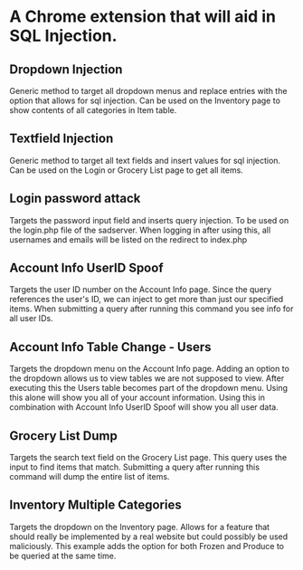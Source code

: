 # A Chrome extension that will aid in SQL Injection.

## Dropdown Injection
Generic method to target all dropdown menus and replace entries with the option that allows for sql injection.
Can be used on the Inventory page to show contents of all categories in Item table.

## Textfield Injection
Generic method to target all text fields and insert values for sql injection.
Can be used on the Login or Grocery List page to get all items.

## Login password attack
Targets the password input field and inserts query injection. 
To be used on the login.php file of the sadserver.
When logging in after using this, all usernames and emails will be listed on the redirect to index.php

## Account Info UserID Spoof
Targets the user ID number on the Account Info page.
Since the query references the user's ID, we can inject to get more than just our specified items.
When submitting a query after running this command you see info for all user IDs.

## Account Info Table Change - Users
Targets the dropdown menu on the Account Info page.
Adding an option to the dropdown allows us to view tables we are not supposed to view.
After executing this the Users table becomes part of the dropdown menu.
Using this alone will show you all of your account information.
Using this in combination with Account Info UserID Spoof will show you all user data.

## Grocery List Dump
Targets the search text field on the Grocery List page.
This query uses the input to find items that match.
Submitting a query after running this command will dump the entire list of items.

## Inventory Multiple Categories
Targets the dropdown on the Inventory page.
Allows for a feature that should really be implemented by a real website but could possibly be used maliciously.
This example adds the option for both Frozen and Produce to be queried at the same time.
